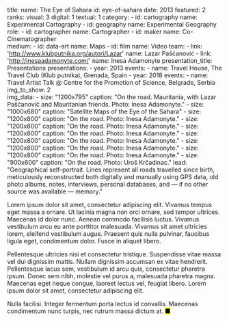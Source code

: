 title: 
    name: The Eye of Sahara
id: eye-of-sahara
date: 2013
featured: 2
ranks:
    visual: 3
    digital: 1
    textual: 1
category: 
    - id: cartography
      name: Experimental Cartography
    - id: geography
      name: Experimental Geography
role:
    - id: cartographer
      name: Cartographer
    - id: maker
      name: Co-Cinematographer   
medium:
    - id: data-art
      name: Maps
    - id: film
      name: Video
team:
    - link: 'http://www.klubputnika.org/autori/Lazar'
      name: Lazar Pašćanović
    - link: 'http://inesaadamonyte.com/'
      name: Inesa Adamonyte
presentation_title: Presentations
presentations:
    - year: 2013
      events:
        - name: Travel House, The Travel Club (Klub putnika), Grenada, Spain
    - year: 2018
      events:
        - name: Travel Artist Talk @ Centre for the Promotion of Science, Belgrade, Serbia    
img_to_show: 2       
img_data:
    - size: "1200x795"
      caption: "On the road. Mauritania, with Lazar Pašćanović and Mauritanian friends. Photo: Inesa Adamonyte."
    - size: "1000x680"
      caption: "Satellite Maps of the Eye of the Sahara"
    - size: "1200x800"
      caption: "On the road. Photo: Inesa Adamonyte."
    - size: "1200x800"
      caption: "On the road. Photo: Inesa Adamonyte."
    - size: "1200x800"
      caption: "On the road. Photo: Inesa Adamonyte."
    - size: "1200x800"
      caption: "On the road. Photo: Inesa Adamonyte."
    - size: "1200x800"
      caption: "On the road. Photo: Inesa Adamonyte."
    - size: "1200x800"
      caption: "On the road. Photo: Inesa Adamonyte."
    - size: "900x600"
      caption: "On the road. Photo: Uroš Krčadinac."
lead: "Geographical self-portrait. Lines represent all roads travelled since birth, meticulously reconstructed both digitally and manually using GPS data, old photo albums, notes, interviews, personal databases, and — if no other source was available — memory."

Lorem ipsum dolor sit amet, consectetur adipiscing elit. Vivamus tempus eget massa a ornare. Ut lacinia magna non orci ornare, sed tempor ultrices. Maecenas id dolor nunc. Aenean commodo facilisis luctus. Vivamus vestibulum arcu eu ante porttitor malesuada. Vivamus sit amet ultricies lorem, eleifend vestibulum augue. Praesent quis nulla pulvinar, faucibus ligula eget, condimentum dolor. Fusce in aliquet libero.

Pellentesque ultricies nisi et consectetur tristique. Suspendisse vitae massa vel dui dignissim mattis. Nullam dignissim accumsan ex vitae hendrerit. Pellentesque lacus sem, vestibulum id arcu quis, consectetur pharetra ipsum. Donec sem nibh, molestie vel purus a, malesuada pharetra magna. Maecenas eget neque congue, laoreet lectus vel, feugiat libero. Lorem ipsum dolor sit amet, consectetur adipiscing elit.

Nulla facilisi. Integer fermentum porta lectus id convallis. Maecenas condimentum nunc turpis, nec rutrum massa dictum at. <mark>&#9632;</mark>
